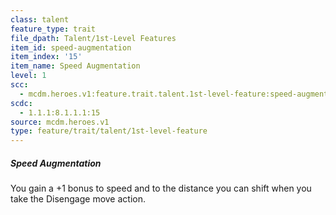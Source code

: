 ```yaml
---
class: talent
feature_type: trait
file_dpath: Talent/1st-Level Features
item_id: speed-augmentation
item_index: '15'
item_name: Speed Augmentation
level: 1
scc:
  - mcdm.heroes.v1:feature.trait.talent.1st-level-feature:speed-augmentation
scdc:
  - 1.1.1:8.1.1.1:15
source: mcdm.heroes.v1
type: feature/trait/talent/1st-level-feature
---
```


##### Speed Augmentation

You gain a +1 bonus to speed and to the distance you can shift when you take the Disengage move action.
